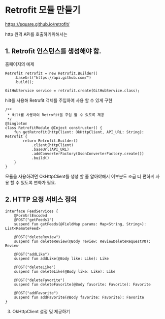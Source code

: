 # Retrofit 모듈 만들기

https://square.github.io/retrofit/

http 원격 API를 호출하기위해서는

## 1. Retrofit 인스턴스를 생성해야 함.

홈페이지의 예제
```
Retrofit retrofit = new Retrofit.Builder()
    .baseUrl("https://api.github.com/")
    .build();

GitHubService service = retrofit.create(GitHubService.class);
```

hilt를 사용해 Retrofit 객체를 주입하여 사용 할 수 있게 구현
```
/**
 * Hilt를 사용하여 Retrofit을 주입 할 수 있도록 제공
 */
@Singleton
class RetrofitModule @Inject constructor() {
    fun getRetrofit(httpClient: OkHttpClient, API_URL: String): Retrofit {
        return Retrofit.Builder()
            .client(httpClient)
            .baseUrl(API_URL)
            .addConverterFactory(GsonConverterFactory.create())
            .build()
    }
}
```
모듈을 사용하려면 OkHttpClient를 생성 할 줄 알아야해서 이부분도 조금 더 편하게 사용 할 수 있도록 변화가 필요.

## 2. HTTP 요청 서비스 정의
```
interface FeedServices {
    @FormUrlEncoded
    @POST("getFeeds1")
    suspend fun getFeeds(@FieldMap params: Map<String, String>): List<RemoteFeed>

    @POST("deleteReview")
    suspend fun deleteReview(@Body review: ReviewDeleteRequestVO): Review

    @POST("addLike")
    suspend fun addLike(@Body like: Like): Like

    @POST("deleteLike")
    suspend fun deleteLike(@Body like: Like): Like

    @POST("deleteFavorite")
    suspend fun deleteFavorite(@Body favorite: Favorite): Favorite

    @POST("addFavorite")
    suspend fun addFavorite(@Body favorite: Favorite): Favorite
}
```

3. OkHttpClient 설정 및 제공하기
